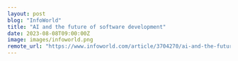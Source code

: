 ```yaml
---
layout: post
blog: "InfoWorld"
title: "AI and the future of software development"
date: 2023-08-08T09:00:00Z
image: images/infoworld.png
remote_url: "https://www.infoworld.com/article/3704270/ai-and-the-future-of-software-development.html#tk.rss_applicationdevelopment"
---
```

